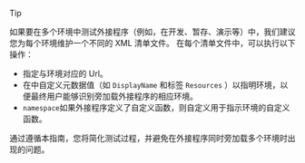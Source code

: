 > [!TIP]
> 如果要在多个环境中测试外接程序（例如，在开发、暂存、演示等）中，我们建议您为每个环境维护一个不同的 XML 清单文件。 在每个清单文件中，可以执行以下操作：
> - 指定与环境对应的 Url。
> - 在中自定义元数据值（如 `DisplayName` 和标签 `Resources` ）以指明环境，以便最终用户能够识别旁加载外接程序的相应环境。 
> - `namespace`如果外接程序定义了自定义函数，则自定义用于指示环境的自定义函数。
> 
> 通过遵循本指南，您将简化测试过程，并避免在外接程序同时旁加载多个环境时出现的问题。